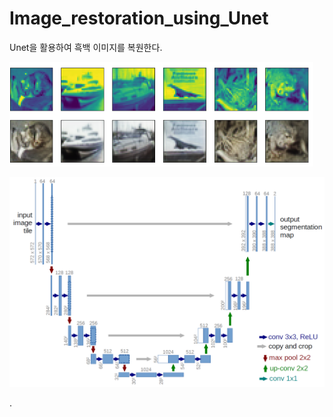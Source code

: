 # Image_restoration_using_Unet

Unet을 활용하여 흑백 이미지를 복원한다.

![img](./img.png)

![unet](./unet.png)

.

